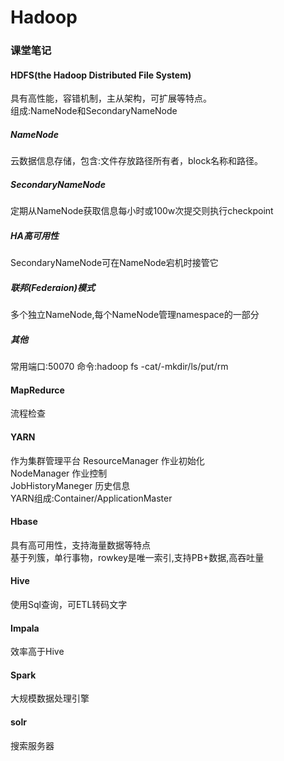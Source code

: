 # Hadoop

### 课堂笔记
#### HDFS(the Hadoop Distributed File System)
具有高性能，容错机制，主从架构，可扩展等特点。  
组成:NameNode和SecondaryNameNode
##### NameNode
云数据信息存储，包含:文件存放路径所有者，block名称和路径。  
##### SecondaryNameNode
定期从NameNode获取信息每小时或100w次提交则执行checkpoint
##### HA高可用性
SecondaryNameNode可在NameNode宕机时接管它  
##### 联邦(Federaion)模式
多个独立NameNode,每个NameNode管理namespace的一部分  

##### 其他
常用端口:50070
命令:hadoop fs -cat/-mkdir/ls/put/rm  

#### MapRedurce
流程检查
#### YARN
作为集群管理平台
ResourceManager 作业初始化  
NodeManager 作业控制  
JobHistoryManeger 历史信息   
YARN组成:Container/ApplicationMaster  
#### Hbase  
具有高可用性，支持海量数据等特点  
基于列簇，单行事物，rowkey是唯一索引,支持PB+数据,高吞吐量  
#### Hive
使用Sql查询，可ETL转码文字  
#### Impala
效率高于Hive
#### Spark
大规模数据处理引擎  

#### solr
搜索服务器
